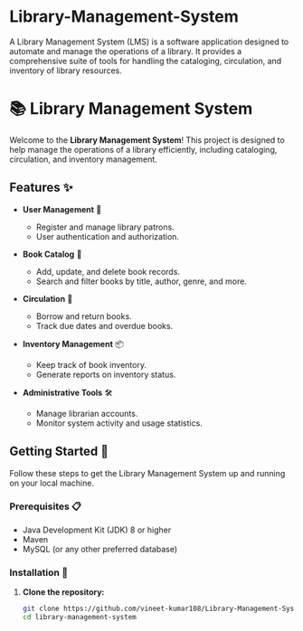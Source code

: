 # Library-Management-System
A Library Management System (LMS) is a software application designed to automate and manage the operations of a library. It provides a comprehensive suite of tools for handling the cataloging, circulation, and inventory of library resources.
# 📚 Library Management System

Welcome to the **Library Management System**! This project is designed to help manage the operations of a library efficiently, including cataloging, circulation, and inventory management.

## Features ✨

- **User Management** 👥
  - Register and manage library patrons.
  - User authentication and authorization.

- **Book Catalog** 📖
  - Add, update, and delete book records.
  - Search and filter books by title, author, genre, and more.

- **Circulation** 🔄
  - Borrow and return books.
  - Track due dates and overdue books.

- **Inventory Management** 📦
  - Keep track of book inventory.
  - Generate reports on inventory status.

- **Administrative Tools** 🛠️
  - Manage librarian accounts.
  - Monitor system activity and usage statistics.

## Getting Started 🚀

Follow these steps to get the Library Management System up and running on your local machine.

### Prerequisites 📋

- Java Development Kit (JDK) 8 or higher
- Maven
- MySQL (or any other preferred database)

### Installation 🔧

1. **Clone the repository:**
   ```bash
   git clone https://github.com/vineet-kumar108/Library-Management-System.git 
   cd library-management-system
